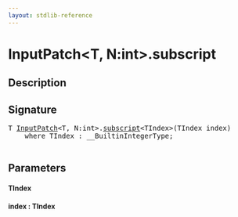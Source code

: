 ```yaml
---
layout: stdlib-reference
---
```


# InputPatch\<T, N:int\>\.subscript

## Description





## Signature 

<pre>
T <a href="/stdlib-reference/types/InputPatch/index" class="code_type">InputPatch</a>&lt;T, N:<span class="code_keyword">int</span>&gt;.<a href="/stdlib-reference/types/InputPatch/subscript">subscript</a>&lt;TIndex&gt;(TIndex <span class='code_param'>index</span>)
    <span class='code_keyword'>where</span> TIndex : __BuiltinIntegerType;

</pre>

## Parameters

#### TIndex
#### index : TIndex

